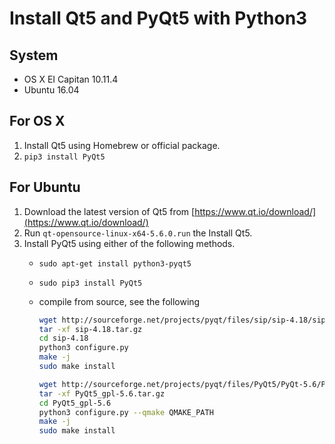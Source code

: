 # Install Qt5 and PyQt5 with Python3

## System
- OS X EI Capitan 10.11.4
- Ubuntu 16.04

## For OS X
1. Install Qt5 using Homebrew or official package.
2. `pip3 install PyQt5`

## For Ubuntu
1. Download the latest version of Qt5 from [https://www.qt.io/download/](https://www.qt.io/download/)
2. Run `qt-opensource-linux-x64-5.6.0.run` the Install Qt5.
3. Install PyQt5 using either of the following methods.
    - `sudo apt-get install python3-pyqt5`
    - `sudo pip3 install PyQt5`
    - compile from source, see the following

        ``` bash
        wget http://sourceforge.net/projects/pyqt/files/sip/sip-4.18/sip-4.18.tar.gz
        tar -xf sip-4.18.tar.gz
        cd sip-4.18
        python3 configure.py
        make -j
        sudo make install

        wget http://sourceforge.net/projects/pyqt/files/PyQt5/PyQt-5.6/PyQt5_gpl-5.6.tar.gz
        tar -xf PyQt5_gpl-5.6.tar.gz
        cd PyQt5_gpl-5.6
        python3 configure.py --qmake QMAKE_PATH
        make -j
        sudo make install
        ```





